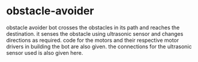 # obstacle-avoider
obstacle avoider bot crosses the obstacles in its path and reaches the destination. it senses the obstacle using ultrasonic sensor and changes directions as required. code for the motors and their respective motor drivers in building the bot are also given. the connections for the ultrasonic sensor used is also given here.


